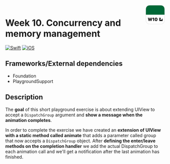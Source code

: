 <!-- Header -->
<img src="../Assets/W10_AppIcon.png" width="60" align="right"/>
<h1>Week 10. Concurrency and memory management</h1>

[![Swift](https://img.shields.io/badge/Swift-5.0-orange.svg?longCache=true&style=flat&logo=swift)](https://www.swift.org)
[![iOS](https://img.shields.io/badge/iOS-13.5+-lightgrey.svg?longCache=true&?style=flat&logo=apple)](https://developer.apple.com/ios/)


<!-- Body -->
## Frameworks/External dependencies
- Foundation
- PlaygroundSupport


## Description
The **goal** of this short playground exercise is about extending UIView to accept a `DispatchGroup` argument and **show a message when the animation completes**. 

In order to complete the exercise we have created an **extension of UIView with a static method called animate** that adds a parameter called group that now accepts a `DispatchGroup` object. After **defining the enter/leave methods on the completion handler** we add the actual DispatchGroup to each animation call and we'll get a notification after the last animation has finished.


<!-- Footer -->